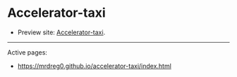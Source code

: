 # Accelerator-taxi

* Preview site: [Accelerator-taxi](https://mrdreg0.github.io/accelerator-taxi).

---

Active pages:

* https://mrdreg0.github.io/accelerator-taxi/index.html

